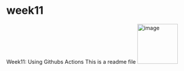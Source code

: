 # week11
Week11: Using Githubs Actions
This is a readme file
<img width="106" alt="image" src="https://user-images.githubusercontent.com/40731777/229949565-40fefba4-90c9-4c26-ad3e-4a1a2b93126d.png">
